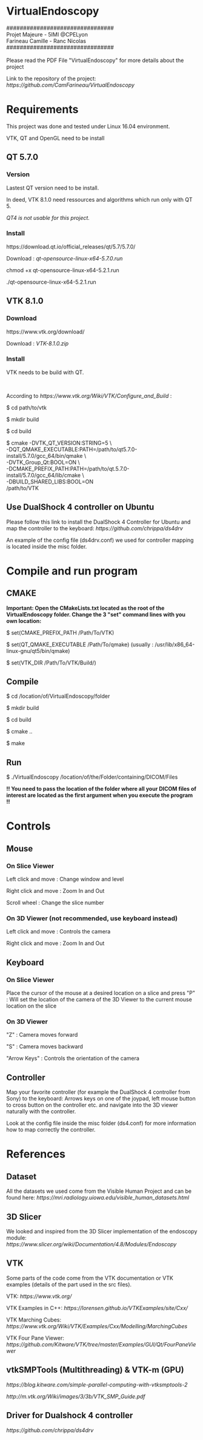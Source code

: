 # VirtualEndoscopy<br />


################################<br />
Projet Majeure - 5IMI @CPELyon<br />
Farineau Camille - Ranc Nicolas<br />
################################<br />
<br />
Please read the PDF File "VirtualEndoscopy" for more details about the project<br />

<p>Link to the repository of the project: <i>https://github.com/CamFarineau/VirtualEndoscopy</i></p>

# Requirements
<p>This project was done and tested under Linux 16.04 environment.</p>
<p>VTK, QT and OpenGL need to be install</p>


## QT 5.7.0

### Version

<p>Lastest QT version need to be install.<p>
<p>In deed, VTK 8.1.0 need ressources and algorithms which run only with QT 5.</p>
<p><i>QT4 is not usable for this project.</i></p>


### Install

<p>https://download.qt.io/official_releases/qt/5.7/5.7.0/</p>
<p>Download : <i>qt-opensource-linux-x64-5.7.0.run</i></p>
<p>chmod +x qt-opensource-linux-x64-5.2.1.run</p>
<p>./qt-opensource-linux-x64-5.2.1.run</p>

## VTK 8.1.0

### Download

<p> https://www.vtk.org/download/ </p>
<p> Download : <i>VTK-8.1.0.zip</i></p>

### Install

<p>VTK needs to be build with QT. </p><br/>

<p>According to <i>https://www.vtk.org/Wiki/VTK/Configure_and_Build</i> :</p>
<p>$ cd path/to/vtk </p>
<p>$ mkdir build </p>
<p>$ cd build </p>
<p>$ cmake -DVTK_QT_VERSION:STRING=5 \  <br/>
     -DQT_QMAKE_EXECUTABLE:PATH=/path/to/qt5.7.0-install/5.7.0/gcc_64/bin/qmake \ <br/>
     -DVTK_Group_Qt:BOOL=ON \ <br/>
     -DCMAKE_PREFIX_PATH:PATH=/path/to/qt.5.7.0-install/5.7.0/gcc_64/lib/cmake  \ <br/>
     -DBUILD_SHARED_LIBS:BOOL=ON <br/>
     /path/to/VTK</p>

## Use DualShock 4 controller on Ubuntu

<p>Please follow this link to install the DualShock 4 Controller for Ubuntu and map the controller to the keyboard: <i>https://github.com/chrippa/ds4drv</i></p>
<p> An example of the config file (ds4drv.conf) we used for controller mapping is located inside the misc folder.</p>

# Compile and run program

## CMAKE

<p><b>Important: Open the CMakeLists.txt located as the root of the VirtualEndoscopy folder. Change the 3 "set" command lines with you own location: </b></p>
<p>$ set(CMAKE_PREFIX_PATH /Path/To/VTK)</p>
<p>$ set(QT_QMAKE_EXECUTABLE /Path/To/qmake) (usually : /usr/lib/x86_64-linux-gnu/qt5/bin/qmake)</p>
<p>$ set(VTK_DIR /Path/To/VTK/Build/)</p>

## Compile

<p>$ cd /location/of/VirtualEndoscopy/folder</p>
<p>$ mkdir build</p>
<p>$ cd build</p>
<p>$ cmake ..</p>
<p>$ make</p>

## Run
<p>$ ./VirtualEndoscopy /location/of/the/Folder/containing/DICOM/Files</p>

<p><b>!! You need to pass the location of the folder where all your DICOM files of interest are located as the first argument when you execute the program !!</b></p>

# Controls

## Mouse

### On Slice Viewer
<p> Left click and move : Change window and level </p>
<p> Right click and move : Zoom In and Out </p>
<p> Scroll wheel : Change the slice number </p>

### On 3D Viewer (not recommended, use keyboard instead)
<p> Left click and move : Controls the camera </p>
<p> Right click and move : Zoom In and Out </p>

## Keyboard

### On Slice Viewer
<p> Place the cursor of the mouse at a desired location on a slice and press "P" : Will set the location of the camera of the 3D Viewer to the current mouse location on the slice </p>

### On 3D Viewer
<p> "Z" : Camera moves forward </p>
<p> "S" : Camera moves backward </p>
<p> "Arrow Keys" : Controls the orientation of the camera </p>

## Controller
<p> Map your favorite controller (for example the DualShock 4 controller from Sony) to the keyboard: Arrows keys on one of the joypad, left mouse button to cross button on the controller etc. and navigate into the 3D viewer naturally with the controller.</p>
<p>Look at the config file inside the misc folder (ds4.conf) for more information how to map correctly the controller.</p>


# References

## Dataset

<p>All the datasets we used come from the Visible Human Project and can be found here: <i>https://mri.radiology.uiowa.edu/visible_human_datasets.html</i></p>

## 3D Slicer

<p> We looked and inspired from the 3D Slicer implementation of the endoscopy module: <i>https://www.slicer.org/wiki/Documentation/4.8/Modules/Endoscopy</i></p>

## VTK

<p> Some parts of the code come from the VTK documentation or VTK examples (details of the part used in the src files).</p>
<p>VTK: <i>https://www.vtk.org/</i></p>
<p>VTK Examples in C++: <i>https://lorensen.github.io/VTKExamples/site/Cxx/</i></p>
<p>VTK Marching Cubes: <i>https://www.vtk.org/Wiki/VTK/Examples/Cxx/Modelling/MarchingCubes</i></p>
<p>VTK Four Pane Viewer: <i>https://github.com/Kitware/VTK/tree/master/Examples/GUI/Qt/FourPaneViewer</i></p>

## vtkSMPTools (Multithreading) & VTK-m (GPU)
<p><i>https://blog.kitware.com/simple-parallel-computing-with-vtksmptools-2</i></p>
<p><i>http://m.vtk.org/Wiki/images/3/3b/VTK_SMP_Guide.pdf</i></p>

## Driver for Dualshock 4 controller
<p><i>https://github.com/chrippa/ds4drv</i></p>
